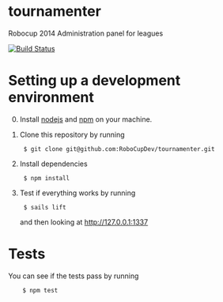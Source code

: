 tournamenter
============

Robocup 2014 Administration panel for leagues

[![Build Status](https://travis-ci.org/RoboCupDev/tournamenter.svg?branch=improvements)](https://travis-ci.org/RoboCupDev/tournamenter)

Setting up a development environment
====================================

0. Install [nodejs](http://howtonode.org/how-to-install-nodejs) and [npm](http://howtonode.org/introduction-to-npm) on your machine.

1. Clone this repository by running

        $ git clone git@github.com:RoboCupDev/tournamenter.git

2. Install dependencies

        $ npm install

3. Test if everything works by running

        $ sails lift

   and then looking at http://127.0.0.1:1337


Tests
=====

You can see if the tests pass by running

        $ npm test
